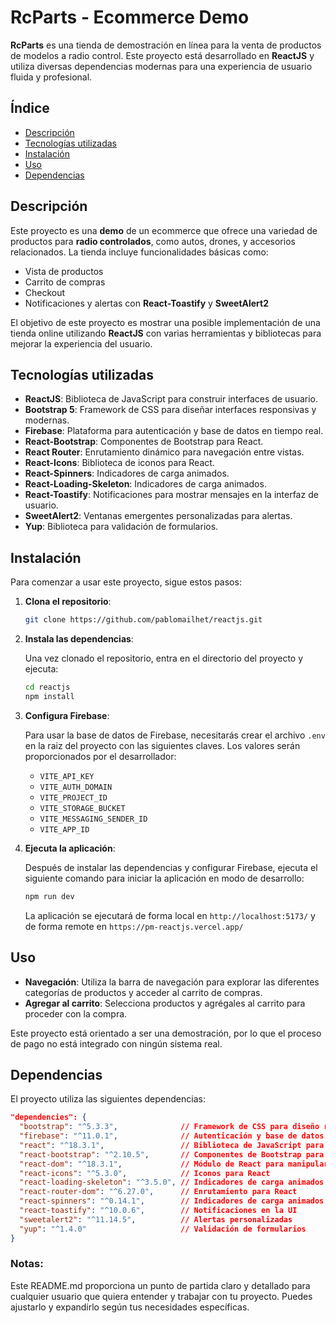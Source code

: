 # RcParts - Ecommerce Demo

**RcParts** es una tienda de demostración en línea para la venta de productos de modelos a radio control. Este proyecto está desarrollado en **ReactJS** y utiliza diversas dependencias modernas para una experiencia de usuario fluida y profesional.

## Índice

- [Descripción](#descripción)
- [Tecnologías utilizadas](#tecnologías-utilizadas)
- [Instalación](#instalación)
- [Uso](#uso)
- [Dependencias](#dependencias)

## Descripción

Este proyecto es una **demo** de un ecommerce que ofrece una variedad de productos para **radio controlados**, como autos, drones, y accesorios relacionados. La tienda incluye funcionalidades básicas como:

- Vista de productos
- Carrito de compras
- Checkout
- Notificaciones y alertas con **React-Toastify** y **SweetAlert2**

El objetivo de este proyecto es mostrar una posible implementación de una tienda online utilizando **ReactJS** con varias herramientas y bibliotecas para mejorar la experiencia del usuario.

## Tecnologías utilizadas

- **ReactJS**: Biblioteca de JavaScript para construir interfaces de usuario.
- **Bootstrap 5**: Framework de CSS para diseñar interfaces responsivas y modernas.
- **Firebase**: Plataforma para autenticación y base de datos en tiempo real.
- **React-Bootstrap**: Componentes de Bootstrap para React.
- **React Router**: Enrutamiento dinámico para navegación entre vistas.
- **React-Icons**: Biblioteca de iconos para React.
- **React-Spinners**: Indicadores de carga animados.
- **React-Loading-Skeleton**: Indicadores de carga animados.
- **React-Toastify**: Notificaciones para mostrar mensajes en la interfaz de usuario.
- **SweetAlert2**: Ventanas emergentes personalizadas para alertas.
- **Yup**: Biblioteca para validación de formularios.

## Instalación

Para comenzar a usar este proyecto, sigue estos pasos:

1. **Clona el repositorio**:

   ```bash
   git clone https://github.com/pablomailhet/reactjs.git
   ```

2. **Instala las dependencias**:

   Una vez clonado el repositorio, entra en el directorio del proyecto y ejecuta:

   ```bash
   cd reactjs
   npm install
   ```

3. **Configura Firebase**:

    Para usar la base de datos de Firebase, necesitarás crear el archivo `.env` en la raiz del proyecto con las siguientes claves. Los valores serán proporcionados por el desarrollador:
    
    - `VITE_API_KEY`
    - `VITE_AUTH_DOMAIN`
    - `VITE_PROJECT_ID`
    - `VITE_STORAGE_BUCKET`
    - `VITE_MESSAGING_SENDER_ID`
    - `VITE_APP_ID`

4. **Ejecuta la aplicación**:

   Después de instalar las dependencias y configurar Firebase, ejecuta el siguiente comando para iniciar la aplicación en modo de desarrollo:

   ```bash
   npm run dev
   ```

   La aplicación se ejecutará de forma local en `http://localhost:5173/` y de forma remote en `https://pm-reactjs.vercel.app/`

## Uso

- **Navegación**: Utiliza la barra de navegación para explorar las diferentes categorías de productos y acceder al carrito de compras.
- **Agregar al carrito**: Selecciona productos y agrégales al carrito para proceder con la compra.

Este proyecto está orientado a ser una demostración, por lo que el proceso de pago no está integrado con ningún sistema real.

## Dependencias

El proyecto utiliza las siguientes dependencias:

```json
"dependencies": {
  "bootstrap": "^5.3.3",              // Framework de CSS para diseño responsivo
  "firebase": "^11.0.1",              // Autenticación y base de datos en tiempo real
  "react": "^18.3.1",                 // Biblioteca de JavaScript para interfaces de usuario
  "react-bootstrap": "^2.10.5",       // Componentes de Bootstrap para React
  "react-dom": "^18.3.1",             // Módulo de React para manipular el DOM
  "react-icons": "^5.3.0",            // Iconos para React
  "react-loading-skeleton": "^3.5.0", // Indicadores de carga animados
  "react-router-dom": "^6.27.0",      // Enrutamiento para React
  "react-spinners": "^0.14.1",        // Indicadores de carga animados
  "react-toastify": "^10.0.6",        // Notificaciones en la UI
  "sweetalert2": "^11.14.5",          // Alertas personalizadas
  "yup": "^1.4.0"                     // Validación de formularios
}
```

### Notas:

Este README.md proporciona un punto de partida claro y detallado para cualquier usuario que quiera entender y trabajar con tu proyecto. Puedes ajustarlo y expandirlo según tus necesidades específicas.